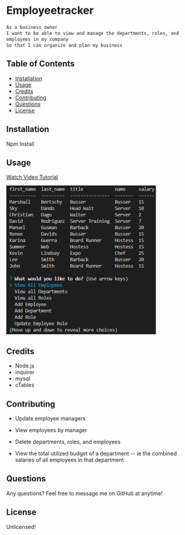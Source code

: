 # Employeetracker
```
As a business owner
I want to be able to view and manage the departments, roles, and employees in my company
So that I can organize and plan my business
```

## Table of Contents

* [Installation](#installation)
* [Usage](#usage)
* [Credits](#credits)
* [Contributing](#contributing)
* [Questions](#questions)
* [License](#license)

## Installation
Npm Install

## Usage

[Watch Video Tutorial](https://drive.google.com/file/d/1g459whXe36Q3GJBG3Vhmpzx0Ecq2FTOq/view)



![Employee Tracker](images/demo.png)

## Credits

* Node.js
* inquirer
* mysql
* cTables

## Contributing

  * Update employee managers

  * View employees by manager

  * Delete departments, roles, and employees

  * View the total utilized budget of a department -- ie the combined salaries of all employees in that department

## Questions

Any questions? Feel free to message me on GitHub at anytime!

## License

Unlicensed!